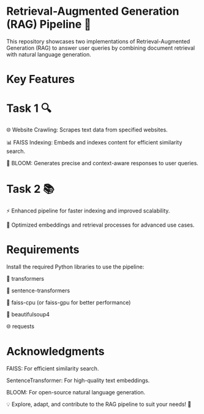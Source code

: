 # Retrieval-Augmented Generation (RAG) Pipeline 🚀
This repository showcases two implementations of Retrieval-Augmented Generation (RAG) to answer user queries by combining document retrieval with natural language generation.

# Key Features
# Task 1 🔍

🌐 Website Crawling: Scrapes text data from specified websites.

📊 FAISS Indexing: Embeds and indexes content for efficient similarity search.

🧠 BLOOM: Generates precise and context-aware responses to user queries.
# Task 2 📚

⚡ Enhanced pipeline for faster indexing and improved scalability.

🎯 Optimized embeddings and retrieval processes for advanced use cases.

# Requirements 
Install the required Python libraries to use the pipeline:

🤗 transformers

🔎 sentence-transformers

🧠 faiss-cpu (or faiss-gpu for better performance)

🥣 beautifulsoup4

🌐 requests

# Acknowledgments 

FAISS: For efficient similarity search.

SentenceTransformer: For high-quality text embeddings.

BLOOM: For open-source natural language generation.

💡 Explore, adapt, and contribute to the RAG pipeline to suit your needs! 🌟






